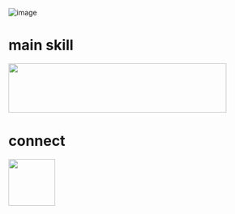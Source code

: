 
![image](https://user-images.githubusercontent.com/94586184/230788988-b090ada6-fd37-4394-ad2f-be1656f4a451.png)

# main skill
<img src="https://user-images.githubusercontent.com/94586184/230787271-456fdc61-f053-46ad-85d4-12fe1608309e.png" width="430" height="96.84"/>

# connect

 <a href="mailto:slingan34@gmail.com/"><img src="https://user-images.githubusercontent.com/94586184/230788393-a6671b97-eea3-4140-843b-9a3c6bd225e7.png" width="92" height="92"/></a>
 
